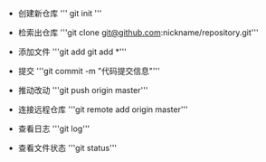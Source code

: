 - 创建新仓库
'''
git init
'''

- 检索出仓库
'''git clone git@github.com:nickname/repository.git'''

- 添加文件
'''git add <filename>
git add *'''

- 提交
'''git commit -m "代码提交信息"'''

- 推动改动
'''git push origin master'''

- 连接远程仓库
'''git remote add origin master'''

- 查看日志
'''git log'''

- 查看文件状态
'''git status'''


